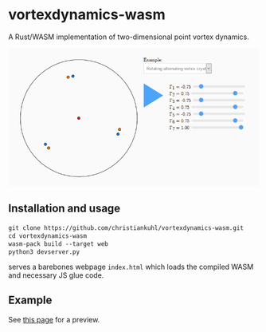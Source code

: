 # vortexdynamics-wasm
A Rust/WASM implementation of two-dimensional point vortex dynamics.

![vortexdynamics-wasm](https://github.com/christiankuhl/vortexdynamics-wasm/blob/master/screenshot.png "vortexdynamics-wasm")

## Installation and usage

```
git clone https://github.com/christiankuhl/vortexdynamics-wasm.git
cd vortexdynamics-wasm
wasm-pack build --target web
python3 devserver.py
```
serves a barebones webpage `index.html` which loads the compiled WASM and necessary JS glue code.

## Example
 See [this page](https://www.musicofreason.de/vortices) for a preview.
